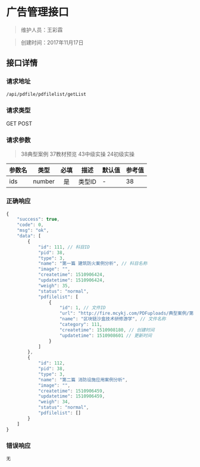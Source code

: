 # 广告管理接口

> 维护人员：王彩霖

> 创建时间：2017年11月17日

## 接口详情

### 请求地址
```
/api/pdfile/pdfilelist/getList
```

### 请求类型
GET POST

### 请求参数
> 38典型案例  37教材预览  43中级实操  24初级实操

| 参数名 | 类型 | 必填 | 描述 | 默认值 | 参考值 |
| --- | :---: | :---: | --- | --- | --- |
| ids | number | 是 | 类型ID | - | 38 |


### 正确响应
```javascript
{
    "success": true,
    "code": 0,
    "msg": "ok",
    "data": [
        {
            "id": 111, // 科目ID
            "pid": 38,
            "type": 3,
            "name": "第一篇 建筑防火案例分析", // 科目名称
            "image": "",
            "createtime": 1510906424,
            "updatetime": 1510906424,
            "weigh": 35,
            "status": "normal",
            "pdfilelist": [
                {
                    "id": 1, // 文件ID
                    "url": "http://fire.mcykj.com/PDFuploads/典型案例/第一篇/区块链沙盒技术研修游学.pdf", // 文件地址
                    "name": "区块链沙盒技术研修游学", // 文件名称
                    "category": 111,
                    "createtime": 1510908180, // 创建时间
                    "updatetime": 1510908601 // 更新时间
                }
            ]
        },
        {
            "id": 112,
            "pid": 38,
            "type": 3,
            "name": "第二篇 消防设施应用案例分析",
            "image": "",
            "createtime": 1510906459,
            "updatetime": 1510906459,
            "weigh": 34,
            "status": "normal",
            "pdfilelist": []
        }
    ]
}
```

### 错误响应
```javascript
无
```

